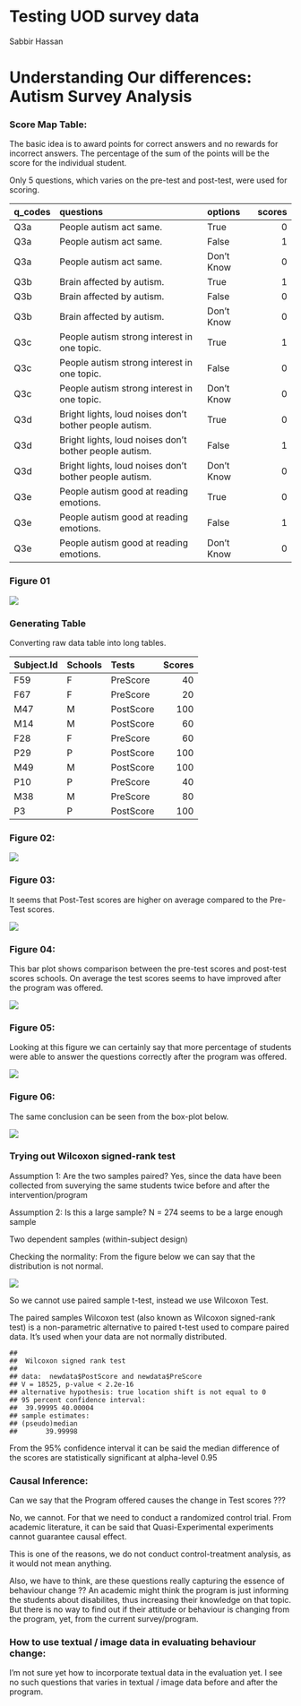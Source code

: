 Testing UOD survey data
================
Sabbir Hassan

# Understanding Our differences: Autism Survey Analysis

### Score Map Table:

The basic idea is to award points for correct answers and no rewards for
incorrect answers. The percentage of the sum of the points will be the
score for the individual student.

Only 5 questions, which varies on the pre-test and post-test, were used
for scoring.

| q\_codes | questions                                              | options    | scores |
| :------- | :----------------------------------------------------- | :--------- | -----: |
| Q3a      | People autism act same.                                | True       |      0 |
| Q3a      | People autism act same.                                | False      |      1 |
| Q3a      | People autism act same.                                | Don’t Know |      0 |
| Q3b      | Brain affected by autism.                              | True       |      1 |
| Q3b      | Brain affected by autism.                              | False      |      0 |
| Q3b      | Brain affected by autism.                              | Don’t Know |      0 |
| Q3c      | People autism strong interest in one topic.            | True       |      1 |
| Q3c      | People autism strong interest in one topic.            | False      |      0 |
| Q3c      | People autism strong interest in one topic.            | Don’t Know |      0 |
| Q3d      | Bright lights, loud noises don’t bother people autism. | True       |      0 |
| Q3d      | Bright lights, loud noises don’t bother people autism. | False      |      1 |
| Q3d      | Bright lights, loud noises don’t bother people autism. | Don’t Know |      0 |
| Q3e      | People autism good at reading emotions.                | True       |      0 |
| Q3e      | People autism good at reading emotions.                | False      |      1 |
| Q3e      | People autism good at reading emotions.                | Don’t Know |      0 |

### Figure 01

![](Testing_Using-Control---Trtmnt_files/figure-gfm/unnamed-chunk-3-1.png)<!-- -->

### Generating Table

Converting raw data table into long tables.

| Subject.Id | Schools | Tests     | Scores |
| :--------- | :------ | :-------- | -----: |
| F59        | F       | PreScore  |     40 |
| F67        | F       | PreScore  |     20 |
| M47        | M       | PostScore |    100 |
| M14        | M       | PostScore |     60 |
| F28        | F       | PreScore  |     60 |
| P29        | P       | PostScore |    100 |
| M49        | M       | PostScore |    100 |
| P10        | P       | PreScore  |     40 |
| M38        | M       | PreScore  |     80 |
| P3         | P       | PostScore |    100 |

### Figure 02:

![](Testing_Using-Control---Trtmnt_files/figure-gfm/unnamed-chunk-8-1.png)<!-- -->

### Figure 03:

It seems that Post-Test scores are higher on average compared to the
Pre-Test scores.

![](Testing_Using-Control---Trtmnt_files/figure-gfm/unnamed-chunk-9-1.png)<!-- -->

### Figure 04:

This bar plot shows comparison between the pre-test scores and post-test
scores schools. On average the test scores seems to have improved after
the program was offered.

![](Testing_Using-Control---Trtmnt_files/figure-gfm/unnamed-chunk-10-1.png)<!-- -->

### Figure 05:

Looking at this figure we can certainly say that more percentage of
students were able to answer the questions correctly after the program
was offered.

![](Testing_Using-Control---Trtmnt_files/figure-gfm/unnamed-chunk-13-1.png)<!-- -->

### Figure 06:

The same conclusion can be seen from the box-plot below.

![](Testing_Using-Control---Trtmnt_files/figure-gfm/unnamed-chunk-14-1.png)<!-- -->

### Trying out Wilcoxon signed-rank test

Assumption 1: Are the two samples paired? Yes, since the data have been
collected from suverying the same students twice before and after the
intervention/program

Assumption 2: Is this a large sample? N = 274 seems to be a large enough
sample

Two dependent samples (within-subject design)

Checking the normality: From the figure below we can say that the
distribution is not normal.

![](Testing_Using-Control---Trtmnt_files/figure-gfm/unnamed-chunk-17-1.png)<!-- -->

So we cannot use paired sample t-test, instead we use Wilcoxon Test.

The paired samples Wilcoxon test (also known as Wilcoxon signed-rank
test) is a non-parametric alternative to paired t-test used to compare
paired data. It’s used when your data are not normally distributed.

    ## 
    ##  Wilcoxon signed rank test
    ## 
    ## data:  newdata$PostScore and newdata$PreScore
    ## V = 18525, p-value < 2.2e-16
    ## alternative hypothesis: true location shift is not equal to 0
    ## 95 percent confidence interval:
    ##  39.99995 40.00004
    ## sample estimates:
    ## (pseudo)median 
    ##       39.99998

From the 95% confidence interval it can be said the median difference of
the scores are statistically significant at alpha-level 0.95

### Causal Inference:

Can we say that the Program offered causes the change in Test scores ???

No, we cannot. For that we need to conduct a randomized control trial.
From academic literature, it can be said that Quasi-Experimental
experiments cannot guarantee causal effect.

This is one of the reasons, we do not conduct control-treatment
analysis, as it would not mean anything.

Also, we have to think, are these questions really capturing the essence
of behaviour change ?? An academic might think the program is just
informing the students about disabilites, thus increasing their
knowledge on that topic. But there is no way to find out if their
attitude or behaviour is changing from the program, yet, from the
current survey/program.

### How to use textual / image data in evaluating behaviour change:

I’m not sure yet how to incorporate textual data in the evaluation yet.
I see no such questions that varies in textual / image data before and
after the program.
